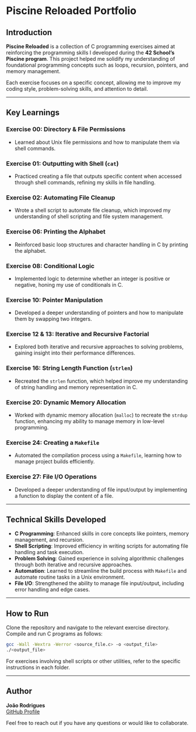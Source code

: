 # Piscine Reloaded Portfolio

## Introduction

**Piscine Reloaded** is a collection of C programming exercises aimed at reinforcing the programming skills I developed during the **42 School’s Piscine program**. This project helped me solidify my understanding of foundational programming concepts such as loops, recursion, pointers, and memory management.

Each exercise focuses on a specific concept, allowing me to improve my coding style, problem-solving skills, and attention to detail.

---

## Key Learnings

### Exercise 00: Directory & File Permissions
- Learned about Unix file permissions and how to manipulate them via shell commands. 

### Exercise 01: Outputting with Shell (`cat`)
- Practiced creating a file that outputs specific content when accessed through shell commands, refining my skills in file handling.

### Exercise 02: Automating File Cleanup
- Wrote a shell script to automate file cleanup, which improved my understanding of shell scripting and file system management.

### Exercise 06: Printing the Alphabet
- Reinforced basic loop structures and character handling in C by printing the alphabet.

### Exercise 08: Conditional Logic
- Implemented logic to determine whether an integer is positive or negative, honing my use of conditionals in C.

### Exercise 10: Pointer Manipulation
- Developed a deeper understanding of pointers and how to manipulate them by swapping two integers.

### Exercise 12 & 13: Iterative and Recursive Factorial
- Explored both iterative and recursive approaches to solving problems, gaining insight into their performance differences.

### Exercise 16: String Length Function (`strlen`)
- Recreated the `strlen` function, which helped improve my understanding of string handling and memory representation in C.

### Exercise 20: Dynamic Memory Allocation
- Worked with dynamic memory allocation (`malloc`) to recreate the `strdup` function, enhancing my ability to manage memory in low-level programming.

### Exercise 24: Creating a `Makefile`
- Automated the compilation process using a `Makefile`, learning how to manage project builds efficiently.

### Exercise 27: File I/O Operations
- Developed a deeper understanding of file input/output by implementing a function to display the content of a file.

---

## Technical Skills Developed

- **C Programming**: Enhanced skills in core concepts like pointers, memory management, and recursion.
- **Shell Scripting**: Improved efficiency in writing scripts for automating file handling and task execution.
- **Problem Solving**: Gained experience in solving algorithmic challenges through both iterative and recursive approaches.
- **Automation**: Learned to streamline the build process with `Makefile` and automate routine tasks in a Unix environment.
- **File I/O**: Strengthened the ability to manage file input/output, including error handling and edge cases.

---

## How to Run

Clone the repository and navigate to the relevant exercise directory. Compile and run C programs as follows:

```bash
gcc -Wall -Wextra -Werror <source_file.c> -o <output_file>
./<output_file>
```

For exercises involving shell scripts or other utilities, refer to the specific instructions in each folder.

---

## Author

**João Rodrigues**  
[GitHub Profile](https://github.com/joaorodrigues3099)

Feel free to reach out if you have any questions or would like to collaborate.
